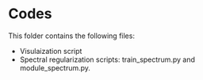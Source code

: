 # Codes

This folder contains the following files:
 <ul>
  <li>Visulaization script</li>
  <li>Spectral regularization scripts: train_spectrum.py and module_spectrum.py.</li>
</ul> 
